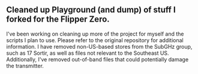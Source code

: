 ## Cleaned up Playground (and dump) of stuff I forked for the Flipper Zero.
I've been working on cleaning up more of the project for myself and the scripts I plan to use. Please refer to the original repository for additional information.
I have removed non-US-based stores from the SubGHz group, such as 17 Sortir, as well as files not relevant to the Southeast US. Additionally, I've removed out-of-band files that could potentially damage the transmitter.
